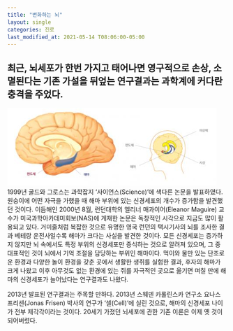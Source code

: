 ```yaml
---
title: "변화하는 뇌"
layout: single
categories: 진로
last_modified_at: 2021-05-14 T08:06:00-05:00
---
```



최근, 뇌세포가 한번 가지고 태어나면 영구적으로 손상, 소멸된다는 기존 가설을 뒤엎는 연구결과는 과학계에 커다란 충격을 주었다.
---
![brain](/assets/images/brain.jpg)
1999년 굴드와 그로스는 과학잡지 ‘사이언스(Science)’에 색다른 논문을 발표하였다. 원숭이에 어떤 자극을 가했을 때 해마 부위에 있는 신경세포의 개수가 증가함을 발견했던 것이다.  이듬해인 2000년 8월, 런던대학의 엘리너 매과이어(Eleanor Maguire) 교수가 미국과학아카데미회보(NAS)에 게재한 논문은 독창적인 시각으로 지금도 많이 활용되고 있다. 거미줄처럼 복잡한 것으로 유명한 영국 런던의 택시기사의 뇌를 조사한 결과 베테랑 운전사일수록 해마가 크다는 사실을 발견한 것이다. 모든 신경세포는 증가하지 않지만 뇌 속에서도 특정 부위의 신경세포만 증식하는 것으로 알려져 있으며, 그 중 대표적인 것이 뇌에서 기억 조절을 담당하는 부위인 해마이다. 
먹이와 물만 있는 단조로운 환경과 다양한 놀이 환경을 갖춘 곳에서 생활한 생쥐를 실험한 결과, 후자의 해마가 크게 나왔고 이후 아무것도 없는 환경에 있는 쥐를 자극적인 곳으로 옮기면 며칠 만에 해마의 신경세포가 늘어났다는 연구결과도 나왔다.

2013년 발표된 연구결과는 주목할 만하다. 2013년 스웨덴 카롤린스카 연구소 요나스 프리센(Jonas Frisen) 박사의 연구가 ‘셀(Cell)’에 실린 것으로, 해마의 신경세포 나이가 전부 제각각이라는 것이다. 20세기 가졌던 뇌세포에 관한 기존 이론은 이제 옛 것이 되어버렸다.
